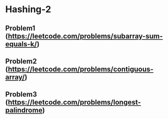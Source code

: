 # Hashing-2

## Problem1 (https://leetcode.com/problems/subarray-sum-equals-k/)


## Problem2 (https://leetcode.com/problems/contiguous-array/)


## Problem3 (https://leetcode.com/problems/longest-palindrome)

